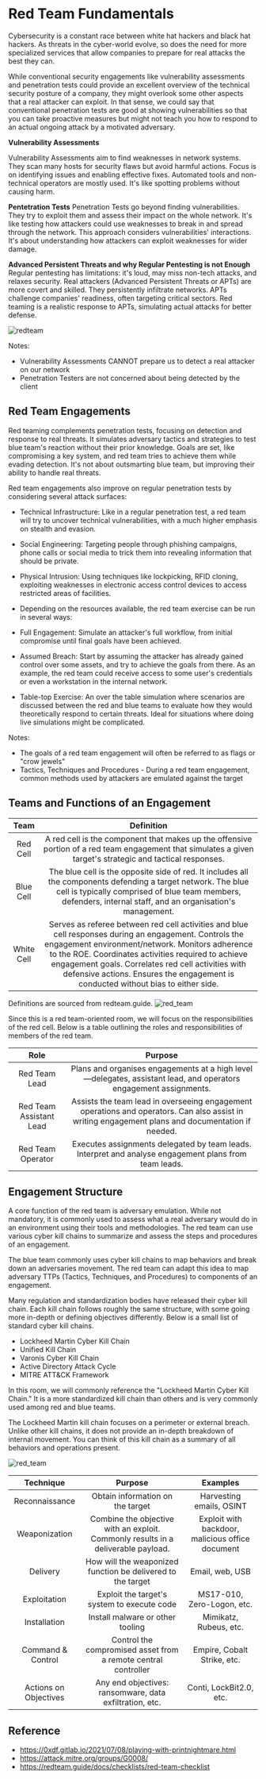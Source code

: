 # Red Team Fundamentals

Cybersecurity is a constant race between white hat hackers and black hat hackers. As threats in the cyber-world evolve, so does the need for more specialized services that allow companies to prepare for real attacks the best they can.

While conventional security engagements like vulnerability assessments and penetration tests could provide an excellent overview of the technical security posture of a company, they might overlook some other aspects that a real attacker can exploit. In that sense, we could say that conventional penetration tests are good at showing vulnerabilities so that you can take proactive measures but might not teach you how to respond to an actual ongoing attack by a motivated adversary.


**Vulnerability Assessments**

Vulnerability Assessments aim to find weaknesses in network systems. They scan many hosts for security flaws but avoid harmful actions. Focus is on identifying issues and enabling effective fixes. Automated tools and non-technical operators are mostly used. It's like spotting problems without causing harm.

**Pentetration Tests**
Penetration Tests go beyond finding vulnerabilities. They try to exploit them and assess their impact on the whole network. It's like testing how attackers could use weaknesses to break in and spread through the network. This approach considers vulnerabilities' interactions. It's about understanding how attackers can exploit weaknesses for wider damage.


**Advanced Persistent Threats and why Regular Pentesting is not Enough**
Regular pentesting has limitations: it's loud, may miss non-tech attacks, and relaxes security. Real attackers (Advanced Persistent Threats or APTs) are more covert and skilled. They persistently infiltrate networks. APTs challenge companies' readiness, often targeting critical sectors. Red teaming is a realistic response to APTs, simulating actual attacks for better defense.


![redteam](./media/22-red-team.png)

Notes: 
- Vulnerability Assessments CANNOT prepare us to detect a real attacker on our network 
- Penetration Testers are not concerned about being detected by the client 

## Red Team Engagements 

Red teaming complements penetration tests, focusing on detection and response to real threats. It simulates adversary tactics and strategies to test blue team's reaction without their prior knowledge. Goals are set, like compromising a key system, and red team tries to achieve them while evading detection. It's not about outsmarting blue team, but improving their ability to handle real threats. 


Red team engagements also improve on regular penetration tests by considering several attack surfaces:

- Technical Infrastructure: Like in a regular penetration test, a red team will try to uncover technical vulnerabilities, with a much higher emphasis on stealth and evasion.
- Social Engineering: Targeting people through phishing campaigns, phone calls or social media to trick them into revealing information that should be private.
- Physical Intrusion: Using techniques like lockpicking, RFID cloning, exploiting weaknesses in electronic access control devices to access restricted areas of facilities.
- Depending on the resources available, the red team exercise can be run in several ways:

- Full Engagement: Simulate an attacker's full workflow, from initial compromise until final goals have been achieved.
- Assumed Breach: Start by assuming the attacker has already gained control over some assets, and try to achieve the goals from there. As an example, the red team could receive access to some user's credentials or even a workstation in the internal network.
- Table-top Exercise:  An over the table simulation where scenarios are discussed between the red and blue teams to evaluate how they would theoretically respond to certain threats. Ideal for situations where doing live simulations might be complicated.

Notes: 
- The goals of a red team engagement will often be referred to as flags or "crow jewels"
- Tactics, Techniques and Procedures - During a red team engagement, common methods used by attackers are emulated against the target


## Teams and Functions of an Engagement 


|    Team    |                                                                                                                                                                          Definition                                                                                                                                                                          |
|:----------:|:------------------------------------------------------------------------------------------------------------------------------------------------------------------------------------------------------------------------------------------------------------------------------------------------------------------------------------------------------------:|
| Red Cell   | A red cell is the component that makes up the offensive portion of a red team engagement that simulates a given target's strategic and tactical responses.                                                                                                                                                                                                   |
| Blue Cell  | The blue cell is the opposite side of red. It includes all the components defending a target network. The blue cell is typically comprised of blue team members, defenders, internal staff, and an organisation's management.                                                                                                                                |
| White Cell | Serves as referee between red cell activities and blue cell responses during an engagement. Controls the engagement environment/network. Monitors adherence to the ROE. Coordinates activities required to achieve engagement goals. Correlates red cell activities with defensive actions. Ensures the engagement is conducted without bias to either side. |



Definitions are sourced from redteam.guide.
![red_team](./media/22-red-team-cells.png )


Since this is a red team-oriented room, we will focus on the responsibilities of the red cell. Below is a table outlining the roles and responsibilities of members of the red team.

|           Role          |                                                                      Purpose                                                                      |
|:-----------------------:|:-------------------------------------------------------------------------------------------------------------------------------------------------:|
| Red Team Lead           | Plans and organises engagements at a high level—delegates, assistant lead, and operators engagement assignments.                                  |
| Red Team Assistant Lead | Assists the team lead in overseeing engagement operations and operators. Can also assist in writing engagement plans and documentation if needed. |
| Red Team Operator       | Executes assignments delegated by team leads. Interpret and analyse engagement plans from team leads.                                             |


## Engagement Structure 

A core function of the red team is adversary emulation. While not mandatory, it is commonly used to assess what a real adversary would do in an environment using their tools and methodologies. The red team can use various cyber kill chains to summarize and assess the steps and procedures of an engagement.

The blue team commonly uses cyber kill chains to map behaviors and break down an adversaries movement. The red team can adapt this idea to map adversary TTPs (Tactics, Techniques, and Procedures) to components of an engagement.

Many regulation and standardization bodies have released their cyber kill chain. Each kill chain follows roughly the same structure, with some going more in-depth or defining objectives differently. Below is a small list of standard cyber kill chains.

- Lockheed Martin Cyber Kill Chain
- Unified Kill Chain
- Varonis Cyber Kill Chain
- Active Directory Attack Cycle
- MITRE ATT&CK Framework

In this room, we will commonly reference the "Lockheed Martin Cyber Kill Chain." It is a more standardized kill chain than others and is very commonly used among red and blue teams.

The Lockheed Martin kill chain focuses on a perimeter or external breach. Unlike other kill chains, it does not provide an in-depth breakdown of internal movement. You can think of this kill chain as a summary of all behaviors and operations present.

![red_team](./media/22-cyber-kill-chain.png )

  |       Technique       |                                      Purpose                                      |                     Examples                     |
  |:---------------------:|:---------------------------------------------------------------------------------:|:------------------------------------------------:|
  | Reconnaissance        | Obtain information on the target                                                  | Harvesting emails, OSINT                         |
  | Weaponization         | Combine the objective with an exploit. Commonly results in a deliverable payload. | Exploit with backdoor, malicious office document |
  | Delivery              | How will the weaponized function be delivered to the target                       | Email, web, USB                                  |
  | Exploitation          | Exploit the target's system to execute code                                       | MS17-010, Zero-Logon, etc.                       |
  | Installation          | Install malware or other tooling                                                  | Mimikatz, Rubeus, etc.                           |
  | Command & Control     | Control the compromised asset from a remote central controller                    | Empire, Cobalt Strike, etc.                      |
  | Actions on Objectives | Any end objectives: ransomware, data exfiltration, etc.                           | Conti, LockBit2.0, etc.                          |


## Reference

- https://0xdf.gitlab.io/2021/07/08/playing-with-printnightmare.html
- https://attack.mitre.org/groups/G0008/ 
- https://redteam.guide/docs/checklists/red-team-checklist 


















